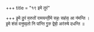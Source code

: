 +++
title = "१९ इमे तुरं"

+++
इ॒मे तु॒रं म॒रुतो॑ रामयन्ती॒मे सहः॒ सह॑स॒ आ न॑मन्ति ।  
इ॒मे शंसं॑ वनुष्य॒तो नि पा॑न्ति गु॒रु द्वेषो॒ अर॑रुषे दधन्ति ॥